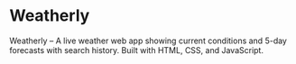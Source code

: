 # Weatherly
Weatherly – A live weather web app showing current conditions and 5-day forecasts with search history. Built with HTML, CSS, and JavaScript.
